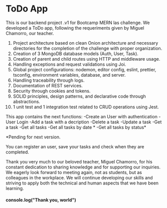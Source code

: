 <h1>ToDo App</h1>
This is our backend project .v1 for Bootcamp MERN las challenge.
We developed a ToDo app, following the requeriments given by Miguel Chamorro, our teacher.

1) Project architecture based on clean Onion architecture and necessary directories for the completion of the challenge with proper organization.
2) Creation of 3 MongoDB database models (Auth, User, Task).
3) Creation of parent and child routes using HTTP and middleware usage.
4) Handling exceptions and request validations using Joi.
5) Global project configurations: nodemon, editor config, eslint, prettier, tsconfig, environment variables, database, and server.
6) Handling traceability through logs.
7) Documentation of REST services.
8) Security through cookies and tokens.
9) SOLID principles, design patterns, and declarative code through abstractions.
10) 1 unit test and 1 integration test related to CRUD operations using Jest.



This app contains the next functions:
-Create an User with authentication
-User Login
-Add a task with a decription
-Delete a task
-Update a task
-Get a task
-Get all tasks
-Get all tasks by date *
-Get all tasks by status*

*Pending for next version.

You can register an user, save your tasks and check when they are completed.

Thank you very much to our beloved teacher, Miguel Chamorro, for his constant dedication to sharing knowledge and for supporting our inquiries. We eagerly look forward to meeting again, not as students, but as colleagues in the workplace.
We will continue developing our skills and striving to apply both the technical and human aspects that we have been learning.

<h4>console.log("Thank you, world")</h4>


